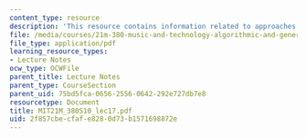 ```yaml
---
content_type: resource
description: 'This resource contains information related to approaches: cellular automata. '
file: /media/courses/21m-380-music-and-technology-algorithmic-and-generative-music-spring-2010/2f857cbecfafe8280d73b1571698872e_MIT21M_380S10_lec17.pdf
file_type: application/pdf
learning_resource_types:
- Lecture Notes
ocw_type: OCWFile
parent_title: Lecture Notes
parent_type: CourseSection
parent_uid: 75bd5fca-0656-2556-0642-292e727db7e8
resourcetype: Document
title: MIT21M_380S10_lec17.pdf
uid: 2f857cbe-cfaf-e828-0d73-b1571698872e
---
```

